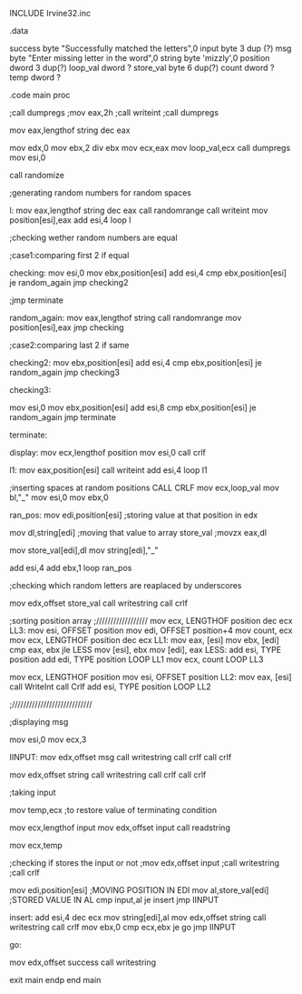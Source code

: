 INCLUDE Irvine32.inc

.data

success byte "Successfully matched the letters",0
input byte 3 dup (?)
msg byte "Enter missing letter in the word",0 
string byte 'mizzly',0
position dword 3 dup(?)
loop_val dword ?
store_val byte 6 dup(?)
count dword ?
temp dword ?

.code
main proc

;call dumpregs
;mov eax,2h
;call writeint 
;call dumpregs

mov eax,lengthof string
dec eax

mov edx,0
mov ebx,2
div ebx
mov  ecx,eax
mov loop_val,ecx
call dumpregs
mov esi,0

call randomize

;generating random numbers for random spaces

l:
mov eax,lengthof string
dec eax
call randomrange
call writeint
mov position[esi],eax
add esi,4
loop l

;checking wether random numbers are equal

;case1:comparing first 2 if equal

checking:
mov esi,0
mov ebx,position[esi]
add esi,4
cmp ebx,position[esi]
je random_again
jmp checking2

;jmp terminate

random_again:
mov eax,lengthof string 
call randomrange
mov position[esi],eax
jmp checking

;case2:comparing last 2 if same

checking2:
mov ebx,position[esi]
add esi,4
cmp ebx,position[esi]
je random_again
jmp checking3


checking3:

mov esi,0
mov ebx,position[esi]
add esi,8
cmp ebx,position[esi]
je random_again
jmp terminate

terminate:

display:
mov ecx,lengthof position
mov esi,0
call crlf

l1:
mov eax,position[esi]
call writeint
add esi,4
loop l1

;inserting spaces at random positions
CALL CRLF
mov ecx,loop_val
mov bl,"_"
mov esi,0
mov ebx,0

ran_pos:
mov edi,position[esi]
;storing value at that position in edx

mov dl,string[edi]
;moving that value to array store_val
;movzx eax,dl

mov store_val[edi],dl
mov string[edi],"_"

add esi,4
add ebx,1
loop ran_pos

;checking which random letters are reaplaced by underscores


mov edx,offset store_val
call writestring
call crlf

;sorting position array
;//////////////////
mov ecx, LENGTHOF position
dec ecx
LL3:
mov esi, OFFSET position
mov edi, OFFSET position+4
mov count, ecx
mov ecx, LENGTHOF position
dec ecx
LL1:
mov eax, [esi]
mov ebx, [edi]
cmp eax, ebx
jle LESS
mov [esi], ebx
mov [edi], eax
LESS:
add esi, TYPE position
add edi, TYPE position
LOOP LL1
mov ecx, count
LOOP LL3

mov ecx, LENGTHOF position
mov esi, OFFSET position
LL2:
mov eax, [esi]
call WriteInt
call Crlf
add esi, TYPE position
LOOP LL2

;////////////////////////////

;displaying msg

 mov esi,0
 mov ecx,3


IINPUT:
mov edx,offset msg
call writestring
call crlf
call crlf


mov edx,offset string
call writestring
call crlf
call crlf

;taking input

mov temp,ecx ;to restore value of terminating condition

mov ecx,lengthof input
mov edx,offset input
call readstring

mov ecx,temp

;checking if stores the input or not
;mov edx,offset input 
;call writestring
;call crlf
 
 mov edi,position[esi]  ;MOVING POSITION IN EDI
 mov al,store_val[edi]  ;STORED VALUE IN AL
 cmp input,al
 je insert
 jmp IINPUT

 insert:
 add esi,4
 dec ecx
 mov string[edi],al
 mov edx,offset string
 call writestring
 call crlf
 mov ebx,0
 cmp ecx,ebx
 je go
 jmp IINPUT


go:

mov edx,offset success
call writestring

exit
main endp
end main





